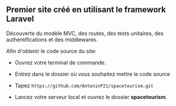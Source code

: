 ## Premier site créé en utilisant le framework Laravel

Découverte du modèle MVC, des routes, des tests unitaires, des authentifications et des middlewares.

Afin d'obtenir le code source du site:

* Ouvrez votre terminal de commande.

* Entrez dans le dossier où vous souhaitez mettre le code source

* Tapez ```https://github.com/AntoninP21/spacetourism.git```

* Lancez votre serveur local et ouvrez le dossier **spacetourism**.
